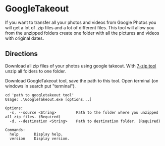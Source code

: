 # GoogleTakeout

If you want to transfer all your photos and videos from Google Photos you will get a lot of .zip files and a lot of different files.
This tool will allow you from the unzipped folders create one folder with all the pictures and videos with original dates.

## Directions
Download all zip files of your photos using google takeout.
With [7-zip tool](https://www.7-zip.org/download.html) unzip all folders to one folder.

Download GoogleTakeout tool, save the path to this tool.
Open terminal (on windows in search put "terminal"). 

```
cd 'path to googletakeout tool'
Usage: .\GoogleTakeout.exe [options...]

Options:
  -s, --source <String>         Path to the folder where you unzipped all zip files. (Required)
  -d, --destination <String>    Path to destination folder. (Required)

Commands:
  help       Display help.
  version    Display version.
```
